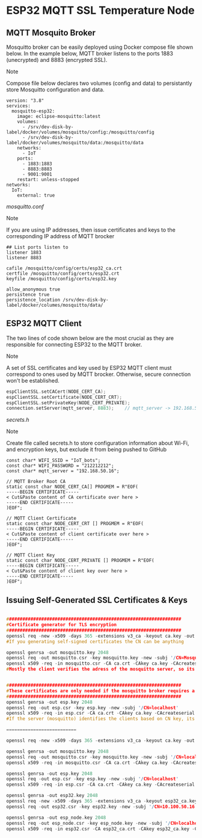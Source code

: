 # ESP32 MQTT SSL Temperature Node

<!-- BMP280 comes in 3.3V and 5V versions. 5V version is I2C and has 4 terminals; 3.3V version is IPS and has 6 terminals AHT10 Arduino sensor -->

## MQTT Mosquito Broker
<p>Mosquitto broker can be easily deployed using Docker compose file shown below. In the example below, MQTT broker listens to the ports 1883 (unecrypted) and 8883 (encrypted SSL). </p>

> [!NOTE]
> Compose file below declares two volumes (config and data) to persistantly store Mosquitto configuration and data.

```text
version: "3.8"
services:
  mosquitto-esp32:
    image: eclipse-mosquitto:latest
    volumes:
      - /srv/dev-disk-by-label/docker/volumes/mosquitto/config:/mosquitto/config
      - /srv/dev-disk-by-label/docker/volumes/mosquitto/data:/mosquitto/data
    networks:
      - IoT
    ports:
      - 1883:1883
      - 8883:8883
      - 9001:9001
    restart: unless-stopped
networks:
  IoT:
    external: true
```

<p><i>mosquitto.conf</i></p>

> [!NOTE]
> If you are using IP addresses, then issue certificates and keys to the corresponding IP address of MQTT brocker

``` text
## List ports listen to
listener 1883
listener 8883

cafile /mosquitto/config/certs/esp32_ca.crt
certfile /mosquitto/config/certs/esp32.crt
keyfile /mosquitto/config/certs/esp32.key

allow_anonymous true
persistence true
persistence_location /srv/dev-disk-by-label/docker/columes/mosquitto/data/
```

## ESP32 MQTT Client

<p>The two lines of code shown below are the most crucial as they are responsible for connecting ESP32 to the MQTT broker.</p>

> [!NOTE]
> A set of SSL certificates and key used by ESP32 MQTT client must correspond to ones used by MQTT brocker. Otherwise, secure connection won't be established. 

```C
espClientSSL.setCACert(NODE_CERT_CA);
espClientSSL.setCertificate(NODE_CERT_CRT);
espClientSSL.setPrivateKey(NODE_CERT_PRIVATE);
connection.setServer(mqtt_server, 8883);    // mqtt_server -> 192.168.50.16
```

<p><i>secrets.h</i></p>

> [!NOTE]
> Create file called secrets.h to store configuration information about Wi-Fi, and encryption keys, but exclude it from being pushed to GitHub

```text
const char* WIFI_SSID = "IoT_bots";
const char* WIFI_PASSWORD = "212212212";
const char* mqtt_server = "192.168.50.16";

// MQTT Broker Root CA
static const char NODE_CERT_CA[] PROGMEM = R"EOF(
-----BEGIN CERTIFICATE-----
< Cut&Paste content of CA certificate over here >
-----END CERTIFICATE-----
)EOF";

// MQTT Client Certificate
static const char NODE_CERT_CRT [] PROGMEM = R"EOF(
-----BEGIN CERTIFICATE-----
< Cut&Paste content of client certificate over here >
-----END CERTIFICATE-----
)EOF";

// MQTT Client Key
static const char NODE_CERT_PRIVATE [] PROGMEM = R"EOF(
-----BEGIN CERTIFICATE-----
< Cut&Paste content of client key over here >
-----END CERTIFICATE-----
)EOF";

```

## Issuing Self-Generated SSL Certificates & Keys

```C

#################################################################
#Certificate generator for TLS encryption
#################################################################
openssl req -new -x509 -days 365 -extensions v3_ca -keyout ca.key -out ca.crt -passout pass:1234 -subj '/CN=TrustedCA.net'
#If you generating self-signed certificates the CN can be anything

openssl genrsa -out mosquitto.key 2048
openssl req -out mosquitto.csr -key mosquitto.key -new -subj '/CN=Mosquitto_borker_adress'
openssl x509 -req -in mosquitto.csr -CA ca.crt -CAkey ca.key -CAcreateserial -out mosquitto.crt -days 365 -passin pass:1234
#Mostly the client verifies the adress of the mosquitto server, so its necessary to set the CN to the correct adress (eg. yourserver.com)!!!


#################################################################
#These certificates are only needed if the mosquitto broker requires a certificate for client autentithication (require_certificate is set to true in mosquitto config)
#################################################################
openssl genrsa -out esp.key 2048
openssl req -out esp.csr -key esp.key -new -subj '/CN=localhost'
openssl x509 -req -in esp.csr -CA ca.crt -CAkey ca.key -CAcreateserial -out esp.crt -days 365 -passin pass:1234
#If the server (mosquitto) identifies the clients based on CN key, its necessary to set it to the correct value, else it can be blank. See the Mosquitto config.

==========================

openssl req -new -x509 -days 365 -extensions v3_ca -keyout ca.key -out ca.crt -passout pass:1234 -subj '/CN=myserver.dynamic-dns.net'

openssl genrsa -out mosquitto.key 2048
openssl req -out mosquitto.csr -key mosquitto.key -new -subj '/CN=localhost'
openssl x509 -req -in mosquitto.csr -CA ca.crt -CAkey ca.key -CAcreateserial -out mosquitto.crt -days 365 -passin pass:1234

openssl genrsa -out esp.key 2048
openssl req -out esp.csr -key esp.key -new -subj '/CN=localhost'
openssl x509 -req -in esp.csr -CA ca.crt -CAkey ca.key -CAcreateserial -out esp.crt -days 365 -passin pass:1234 

openssl genrsa -out esp32.key 2048
openssl req -new -x509 -days 365 -extensions v3_ca -keyout esp32_ca.key -out esp32_ca.crt -passout pass:1234 -subj '/CN=10.100.50.16'
openssl req -out esp32.csr -key esp32.key -new -subj '/CN=10.100.50.16'

openssl genrsa -out esp_node.key 2048
openssl req -out esp_node.csr -key esp_node.key -new -subj '/CN=localhost'
openssl x509 -req -in esp32.csr -CA esp32_ca.crt -CAkey esp32_ca.key -CAcreateserial -out esp_node.crt -days 365 -passin pass:1234

```